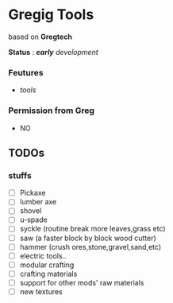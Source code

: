 # Gregig Tools

based on **Gregtech**

**Status** : ***early** development*
### Feutures

* *tools*


### Permission from Greg

* NO

## TODOs

### stuffs

- [ ] Pickaxe
- [ ] lumber axe
- [ ] shovel
- [ ] u-spade
- [ ] syckle (routine break more leaves,grass etc)
- [ ] saw (a faster block by block wood cutter)
- [ ] hammer (crush ores,stone,gravel,sand,etc)
- [ ] electric tools..
- [ ] modular crafting
- [ ] crafting materials
- [ ] support for other mods' raw materials
- [ ] new textures

